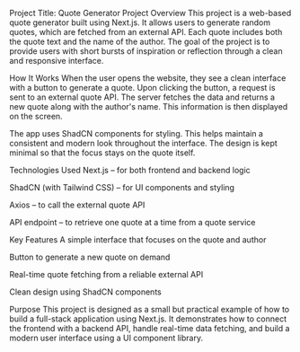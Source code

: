Project Title: Quote Generator
Project Overview
This project is a web-based quote generator built using Next.js. It allows users to generate random quotes, which are fetched from an external API. Each quote includes both the quote text and the name of the author. The goal of the project is to provide users with short bursts of inspiration or reflection through a clean and responsive interface.

How It Works
When the user opens the website, they see a clean interface with a button to generate a quote. Upon clicking the button, a request is sent to an external quote API. The server fetches the data and returns a new quote along with the author's name. This information is then displayed on the screen.

The app uses ShadCN components for styling. This helps maintain a consistent and modern look throughout the interface. The design is kept minimal so that the focus stays on the quote itself.

Technologies Used
Next.js – for both frontend and backend logic

ShadCN (with Tailwind CSS) – for UI components and styling

Axios – to call the external quote API

API endpoint – to retrieve one quote at a time from a quote service

Key Features
A simple interface that focuses on the quote and author

Button to generate a new quote on demand

Real-time quote fetching from a reliable external API

Clean design using ShadCN components

Purpose
This project is designed as a small but practical example of how to build a full-stack application using Next.js. It demonstrates how to connect the frontend with a backend API, handle real-time data fetching, and build a modern user interface using a UI component library.


